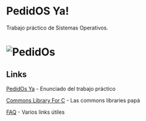 # PedidOS Ya!
Trabajo práctico de Sistemas Operativos.

![PedidOs](https://pbs.twimg.com/media/Egiz3lcXcAAO6a8?format=jpg&name=small)
=============



## Links
[PedidOs Ya](https://docs.google.com/document/d/13JCJawPWfL2y6wGTBYykUTvQY5Uso0iYpXSFDAQFbFw/edit) - Enunciado del trabajo práctico

[Commons Library For C](https://github.com/sisoputnfrba/so-commons-library) - Las commons libraries papá

[FAQ](https://faq.utnso.com.ar/) - Varios links útiles
